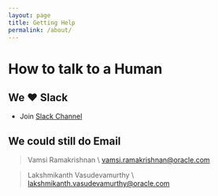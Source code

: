 ```yaml
---
layout: page
title: Getting Help
permalink: /about/
---
```


# How to talk to a Human

## We :heart: Slack
* Join [Slack Channel](https://join.slack.com/t/oci-challenge/shared_invite/enQtNTc4MzY3OTU5ODQwLWEzZGZmYjM4ZDdmYzBhNTljMzFiOWIwMzA5NzEwZGMwNzIzOTJmZjQ2MWQ3MTRhYThjZmUzY2UxODU4NTc2Mjg)

## We could still do Email

> Vamsi Ramakrishnan \\
> <vamsi.ramakrishnan@oracle.com> 


> Lakshmikanth Vasudevamurthy \\ 
> <lakshmikanth.vasudevamurthy@oracle.com>
    


